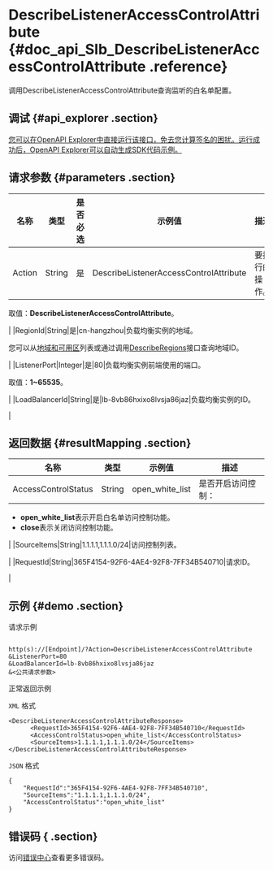 # DescribeListenerAccessControlAttribute {#doc_api_Slb_DescribeListenerAccessControlAttribute .reference}

调用DescribeListenerAccessControlAttribute查询监听的白名单配置。

## 调试 {#api_explorer .section}

[您可以在OpenAPI Explorer中直接运行该接口，免去您计算签名的困扰。运行成功后，OpenAPI Explorer可以自动生成SDK代码示例。](https://api.aliyun.com/#product=Slb&api=DescribeListenerAccessControlAttribute&type=RPC&version=2014-05-15)

## 请求参数 {#parameters .section}

|名称|类型|是否必选|示例值|描述|
|--|--|----|---|--|
|Action|String|是|DescribeListenerAccessControlAttribute|要执行的操作。

 取值：**DescribeListenerAccessControlAttribute**。

 |
|RegionId|String|是|cn-hangzhou|负载均衡实例的地域。

 您可以从[地域和可用区](~~40654~~)列表或通过调用[DescribeRegions](~~25609~~)接口查询地域ID。

 |
|ListenerPort|Integer|是|80|负载均衡实例前端使用的端口。

 取值：**1~65535**。

 |
|LoadBalancerId|String|是|lb-8vb86hxixo8lvsja86jaz|负载均衡实例的ID。

 |

## 返回数据 {#resultMapping .section}

|名称|类型|示例值|描述|
|--|--|---|--|
|AccessControlStatus|String|open\_white\_list|是否开启访问控制：

 -   **open\_white\_list**表示开启白名单访问控制功能。
-   **close**表示关闭访问控制功能。

 |
|SourceItems|String|1.1.1.1,1.1.1.0/24|访问控制列表。

 |
|RequestId|String|365F4154-92F6-4AE4-92F8-7FF34B540710|请求ID。

 |

## 示例 {#demo .section}

请求示例

``` {#request_demo}

http(s)://[Endpoint]/?Action=DescribeListenerAccessControlAttribute
&ListenerPort=80
&LoadBalancerId=lb-8vb86hxixo8lvsja86jaz
&<公共请求参数>

```

正常返回示例

`XML` 格式

``` {#xml_return_success_demo}
<DescribeListenerAccessControlAttributeResponse>
	  <RequestId>365F4154-92F6-4AE4-92F8-7FF34B540710</RequestId>
	  <AccessControlStatus>open_white_list</AccessControlStatus>
	  <SourceItems>1.1.1.1,1.1.1.0/24</SourceItems>
</DescribeListenerAccessControlAttributeResponse>
```

`JSON` 格式

``` {#json_return_success_demo}
{
	"RequestId":"365F4154-92F6-4AE4-92F8-7FF34B540710",
	"SourceItems":"1.1.1.1,1.1.1.0/24",
	"AccessControlStatus":"open_white_list"
}
```

## 错误码 { .section}

访问[错误中心](https://error-center.alibabacloud.com/status/product/Slb)查看更多错误码。

